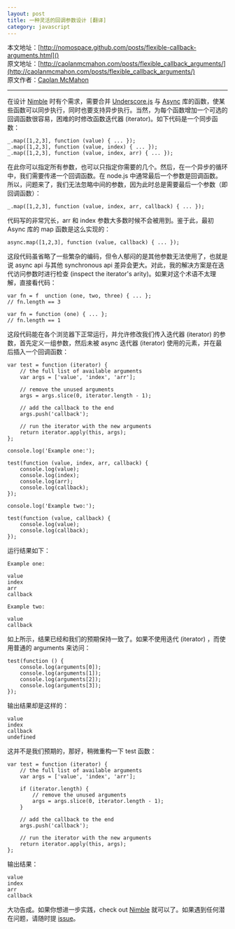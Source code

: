 ```yaml
---
layout: post
title: 一种灵活的回调参数设计 [翻译]
category: javascript
---
```

本文地址：[http://nomospace.github.com/posts/flexible-callback-arguments.html]()  
原文地址：[http://caolanmcmahon.com/posts/flexible_callback_arguments/](http://caolanmcmahon.com/posts/flexible_callback_arguments/)  
原文作者：[Caolan McMahon](http://caolanmcmahon.com/)

---


在设计 [Nimble](http://caolan.github.com/nimble/) 时有个需求，需要合并 [Underscore.js](https://github.com/documentcloud/underscore) 与 [Async](https://github.com/caolan/async) 库的函数，使某些函数可以同步执行，同时也要支持异步执行。当然，为每个函数增加一个可选的回调函数很容易，困难的时修改函数迭代器 (iterator)。如下代码是一个同步函数：

	_.map([1,2,3], function (value) { ... });
	_.map([1,2,3], function (value, index) { ... });
	_.map([1,2,3], function (value, index, arr) { ... });

在此你可以指定所有参数，也可以只指定你需要的几个。然后，在一个异步的循环中，我们需要传递一个回调函数。在 node.js 中通常最后一个参数是回调函数。所以，问题来了，我们无法忽略中间的参数，因为此时总是需要最后一个参数（即回调函数）：

	_.map([1,2,3], function (value, index, arr, callback) { ... });

代码写的非常冗长，arr 和 index 参数大多数时候不会被用到。鉴于此，最初 Async 库的 map 函数是这么实现的：

	async.map([1,2,3], function (value, callback) { ... });

这段代码虽省略了一些繁杂的编码，但令人郁闷的是其他参数无法使用了，也就是说 async api 与其他 synchronous api 差异会更大。对此，我的解决方案是在迭代访问参数时进行检查 (inspect the iterator's arity)。如果对这个术语不太理解，直接看代码：

	var fn = f	unction (one, two, three) { ... };
	// fn.length == 3
	
	var fn = function (one) { ... };
	// fn.length == 1

这段代码能在各个浏览器下正常运行，并允许修改我们传入迭代器 (iterator) 的参数，首先定义一组参数，然后未被 async 迭代器 (iterator) 使用的元素，并在最后插入一个回调函数：
	
	var test = function (iterator) {
	    // the full list of available arguments
	    var args = ['value', 'index', 'arr'];
	
	    // remove the unused arguments
	    args = args.slice(0, iterator.length - 1);
	
	    // add the callback to the end
	    args.push('callback');
	
	    // run the iterator with the new arguments
	    return iterator.apply(this, args);
	};
	
	console.log('Example one:');
	
	test(function (value, index, arr, callback) {
	    console.log(value);
	    console.log(index);
	    console.log(arr);
	    console.log(callback);
	});
	
	console.log('Example two:');
	
	test(function (value, callback) {
	    console.log(value);
	    console.log(callback);
	});

运行结果如下：

	Example one:
	
	value
	index
	arr
	callback
	
	Example two:
	
	value
	callback

如上所示，结果已经和我们的预期保持一致了。如果不使用迭代 (iterator) ，而使用普通的 arguments 来访问：

	test(function () {
	    console.log(arguments[0]);
	    console.log(arguments[1]);
	    console.log(arguments[2]);
	    console.log(arguments[3]);
	});

输出结果却是这样的：

	value
	index
	callback
	undefined

这并不是我们预期的，那好，稍微重构一下 test 函数：

	var test = function (iterator) {
	    // the full list of available arguments
	    var args = ['value', 'index', 'arr'];
	
	    if (iterator.length) {
	        // remove the unused arguments
	        args = args.slice(0, iterator.length - 1);
	    }
	
	    // add the callback to the end
	    args.push('callback');
	
	    // run the iterator with the new arguments
	    return iterator.apply(this, args);
	};

输出结果：

	value
	index
	arr
	callback

大功告成。如果你想进一步实践，check out [Nimble](http://caolan.github.com/nimble/) 就可以了。如果遇到任何潜在问题，请随时提 [issue](https://github.com/caolan/nimble/issues)。
